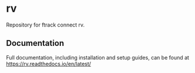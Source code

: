 # rv

Repository for ftrack connect rv.

## Documentation

Full documentation, including installation and setup guides, can be
found at <https://rv.readthedocs.io/en/latest/>
